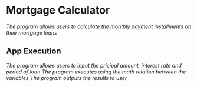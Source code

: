 # Mortgage Calculator
*The program allows users to calculate the monthly payment installments on their mortgage loans*

## App Execution
*The program allows users to input the pricipal amount, interest rate and period of loan*
*The program executes using the math relation between the variables*
*The program outputs the results to user*